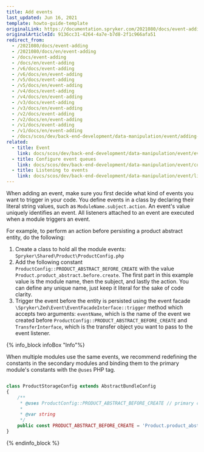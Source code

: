 ```yaml
---
title: Add events
last_updated: Jun 16, 2021
template: howto-guide-template
originalLink: https://documentation.spryker.com/2021080/docs/event-adding
originalArticleId: 9136cc31-4264-4a7e-b7d8-2f1c966afa51
redirect_from:
  - /2021080/docs/event-adding
  - /2021080/docs/en/event-adding
  - /docs/event-adding
  - /docs/en/event-adding
  - /v6/docs/event-adding
  - /v6/docs/en/event-adding
  - /v5/docs/event-adding
  - /v5/docs/en/event-adding
  - /v4/docs/event-adding
  - /v4/docs/en/event-adding
  - /v3/docs/event-adding
  - /v3/docs/en/event-adding
  - /v2/docs/event-adding
  - /v2/docs/en/event-adding
  - /v1/docs/event-adding
  - /v1/docs/en/event-adding
  - /docs/scos/dev/back-end-development/data-manipulation/event/adding-events.html
related:
  - title: Event
    link: docs/scos/dev/back-end-development/data-manipulation/event/event.html
  - title: Configure event queues
    link: docs/scos/dev/back-end-development/data-manipulation/event/configure-event-queues.html
  - title: Listening to events
    link: docs/scos/dev/back-end-development/data-manipulation/event/listening-to-events.html
---
```


When adding an event, make sure you first decide what kind of events you want to trigger in your code. You define events in a class by declaring their literal string values, such as `ModuleName.subject.action`. An event's value uniquely identifies an event. All listeners attached to an event are executed when a module triggers an event.

For example, to perform an action before persisting a product abstract entity, do the following:

1. Create a class to hold all the module events: `Spryker\Shared\Product\ProductConfig.php`
2. Add the following constant `ProductConfig::PRODUCT_ABSTRACT_BEFORE_CREATE` with the value `Product.product_abstract.before.create`. The first part in this example value is the module name, then the subject, and lastly the action. You can define any unique name, just keep it literal for the sake of code clarity.
3. Trigger the event before the entity is persisted using the event facade `\Spryker\Zed\Event\EventFacadeInterface::trigger` method which accepts two arguments: `eventName`, which is the name of the event we created before `ProductConfig::PRODUCT_ABSTRACT_BEFORE_CREATE` and `TransferInterface`, which is the transfer object you want to pass to the event listener.

{% info_block infoBox "Info"%}

When multiple modules use the same events, we recommend redefining the constants in the secondary modules and binding them to the primary module's constants with the `@uses` PHP tag.

```php

class ProductStorageConfig extends AbstractBundleConfig
{
    /**
     * @uses ProductConfig::PRODUCT_ABSTRACT_BEFORE_CREATE // primary constant
     *
     * @var string
     */
    public const PRODUCT_ABSTRACT_BEFORE_CREATE = 'Product.product_abstract.before.create'; // secondary constant
}
```

{% endinfo_block %}
